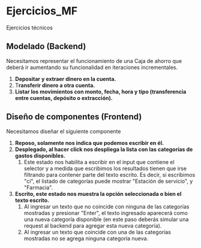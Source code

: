 # Ejercicios_MF
Ejercicios técnicos

## Modelado (Backend)

Necesitamos representar el funcionamiento de una Caja de ahorro que deberá ir aumentando su funcionalidad en iteraciones incrementales.

1. **Depositar y extraer dinero en la cuenta.**
2. T**ransferir dinero a otra cuenta.**
3. **Listar los movimientos con monto, fecha, hora y tipo (transferencia entre cuentas, depósito o extracción).**

## Diseño de componentes (Frontend)

Necesitamos diseñar el siguiente componente

1. **Reposo, solamente nos indica que podemos escribir en él.**
2. **Desplegado, al hacer click nos despliega la lista con las categorías de gastos disponibles.**
    1. Este estado nos habilita a escribir en el input que contiene el selector y a medida que escribimos los resultados tienen que irse filtrando para contener parte del texto escrito. Es decir, si escribimos "ci", el listado de categorías puede mostrar "Estación de servicio", y "Farmacia".
3. **Escrito, este estado nos muestra la opción seleccionada o bien el texto escrito.**
    1. Al ingresar un texto que no coincide con ninguna de las categorías mostradas y presionar "Enter", el texto ingresado aparecerá como una nueva categoría disponible (en este paso deberás simular una request al backend para agregar esta nueva categoría).
    2. Al ingresar un texto que coincide con una de las categorías mostradas no se agrega ninguna categoría nueva.